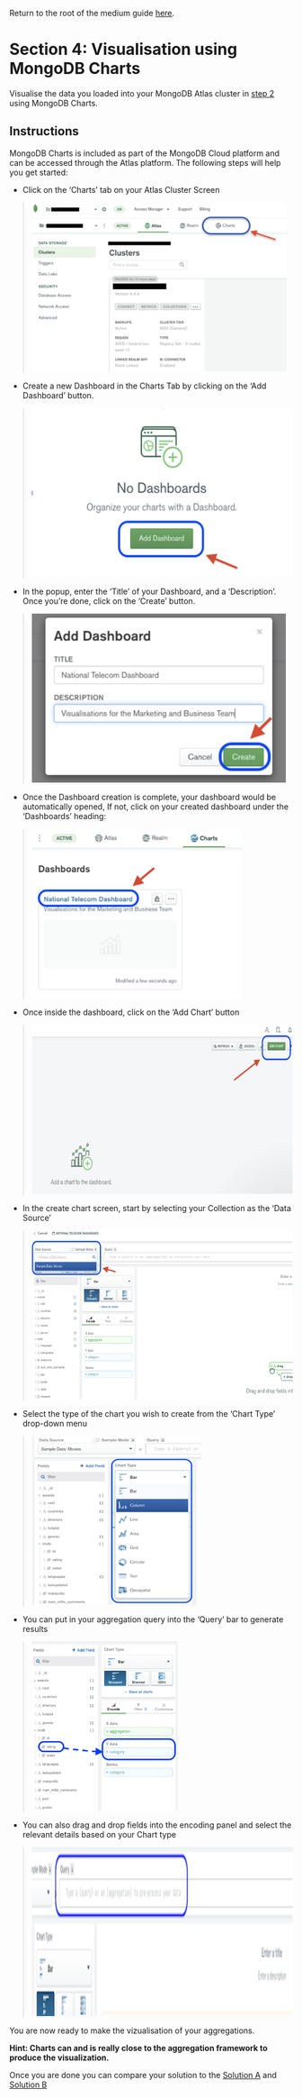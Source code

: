 Return to the root of the medium guide [here](..).

# Section 4: Visualisation using MongoDB Charts
Visualise the data you loaded into your MongoDB Atlas cluster in [step 2](../data-migration) using MongoDB Charts.

## Instructions
MongoDB Charts is included as part of the MongoDB Cloud platform and can be accessed through the Atlas platform. The following steps will help you get started:

* Click on the ‘Charts’ tab on your Atlas Cluster Screen
> <img src="./images/charts-1.png" height="300">

* Create a new Dashboard in the Charts Tab by clicking on the ‘Add Dashboard’ button. 
> <img src="./images/charts-2.png" height="300">

* In the popup, enter the ‘Title’ of your Dashboard, and a ‘Description’. Once you’re done, click on the ‘Create’ button.
> <img src="./images/charts-3.png" height="300">

* Once the Dashboard creation is complete, your dashboard would be automatically opened, If not, click on your created dashboard under the ‘Dashboards’ heading:
> <img src="./images/charts-4.png" height="300">

* Once inside the dashboard, click on the ‘Add Chart’ button 
> <img src="./images/charts-5.png" height="300">

* In the create chart screen, start by selecting your Collection as the ‘Data Source’
> <img src="./images/charts-6.png" height="300">

* Select the type of the chart you wish to create from the ‘Chart Type’ drop-down menu
> <img src="./images/charts-7.png" height="300">

* You can put in your aggregation query into the ‘Query’ bar to generate results 
> <img src="./images/charts-8.png" height="300">

* You can also drag and drop fields into the encoding panel and select the relevant details based on your Chart type
> <img src="./images/charts-9.png" height="300">
> 
You are now ready to make the vizualisation of your aggregations.

**Hint: Charts can and is really close to the aggregation framework to produce the visualization.**

Once you are done you can compare your solution to the [Solution A](https://github.com/mcinteerj/rdbms-mdb-migration-workshop/blob/main/guides/solutions/Charts/Aggregation1Charts.png) and [Solution B](https://github.com/mcinteerj/rdbms-mdb-migration-workshop/blob/main/guides/solutions/Charts/Aggregation2Chart.png)
